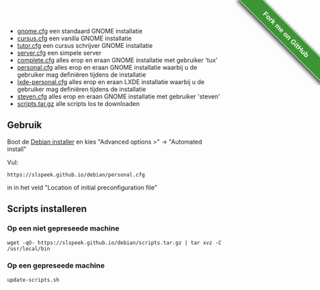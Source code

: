 <style>#forkongithub a{background:#3d9435;color:#fff;text-decoration:none;font-family:arial,sans-serif;text-align:center;font-weight:bold;padding:5px 40px;font-size:1rem;line-height:2rem;position:relative;transition:0.5s;}#forkongithub a:hover{background:#34d126;color:#fff;}#forkongithub a::before,#forkongithub a::after{content:"";width:100%;display:block;position:absolute;top:1px;left:0;height:1px;background:#fff;}#forkongithub a::after{bottom:1px;top:auto;}@media screen and (min-width:800px){#forkongithub{position:fixed;display:block;top:0;right:0;width:200px;overflow:hidden;height:200px;z-index:9999;}#forkongithub a{width:200px;position:absolute;top:60px;right:-60px;transform:rotate(45deg);-webkit-transform:rotate(45deg);-ms-transform:rotate(45deg);-moz-transform:rotate(45deg);-o-transform:rotate(45deg);box-shadow:4px 4px 10px rgba(0,0,0,0.8);}}</style><span id="forkongithub"><a href="https://github.com/slspeek/debian">Fork me on GitHub</a></span>

- [gnome.cfg](gnome.cfg) een standaard GNOME installatie
- [cursus.cfg](cursus.cfg) een vanilla GNOME installatie
- [tutor.cfg](tutor.cfg) een cursus schrijver GNOME installatie
- [server.cfg](server.cfg) een simpele server
- [complete.cfg](complete.cfg) alles erop en eraan GNOME installatie met gebruiker 'tux'
- [personal.cfg](personal.cfg) alles erop en eraan GNOME installatie waarbij u de gebruiker mag definiëren tijdens de installatie
- [lxde-personal.cfg](lxde-personal.cfg) alles erop en eraan LXDE installatie waarbij u de gebruiker mag definiëren tijdens de installatie
- [steven.cfg](steven.cfg) alles erop en eraan GNOME installatie met gebruiker 'steven'
- [scripts.tar.gz](scripts.tar.gz) alle scripts los te downloaden

## Gebruik
Boot de [Debian installer](https://cdimage.debian.org/debian-cd/current/amd64/iso-dvd/) en kies "Advanced options >" -> "Automated install"

Vul:

```
https://slspeek.github.io/debian/personal.cfg
```

in in het veld "Location of initial preconfiguration file"

## Scripts installeren

### Op een niet gepreseede machine
```
wget -qO- https://slspeek.github.io/debian/scripts.tar.gz | tar xvz -C /usr/local/bin

```
### Op een gepreseede machine
```
update-scripts.sh
```



